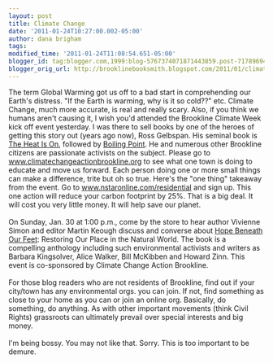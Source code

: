 ```yaml
---
layout: post
title: Climate Change
date: '2011-01-24T10:27:00.002-05:00'
author: dana brigham
tags: 
modified_time: '2011-01-24T11:08:54.651-05:00'
blogger_id: tag:blogger.com,1999:blog-5767374071871443859.post-717896946535277950
blogger_orig_url: http://brooklinebooksmith.blogspot.com/2011/01/climate-change.html
---
```


The term Global Warming got us off to a bad start in comprehending our Earth's distress. "If the Earth is warming, why is it so cold??" etc.  Climate Change, much more accurate, is real and really scary.  Also, if you think we humans aren't causing it, I wish you'd attended the Brookline Climate Week kick off event yesterday.  I was there to sell books by one of the heroes of getting this story out (years ago now), Ross Gelbspan.  His seminal book is <a href="http://www.brooklinebooksmith-shop.com/book/9780738200255">The Heat Is On</a>, followed by <a href="http://www.brooklinebooksmith-shop.com/book/9780465027620">Boiling Point</a>.  He and numerous other Brookline citizens are passionate activists on the subject.  Please go to <a href="http://www.climatechangeactionbrookline.org/">www.climatechangeactionbrookline.org</a> to see what one town is doing to educate and move us forward.  Each person doing one or more small things can make a difference, trite but oh so true.  Here's the "one thing" takeaway from the event.  Go to <a href="http://www.nstaronline.com/residential">www.nstaronline.com/residential</a> and sign up.  This one action will reduce your carbon footprint by 25%.  That is a big deal.  It will cost you very little money.  It will help save our planet.<br /><br />On Sunday, Jan. 30 at 1:00 p.m., come by the store to hear author Vivienne Simon and editor Martin Keough discuss and converse about <a href="http://www.brooklinebooksmith-shop.com/book/9781556439193">Hope Beneath Our Feet</a>:  Restoring Our Place in the Natural World.  The book is a compelling anthology including such environmental activists and writers as Barbara Kingsolver, Alice Walker, Bill McKibben and Howard Zinn.  This event is co-sponsored by Climate Change Action Brookline.<br /><br />For those blog readers who are not residents of Brookline, find out if your city/town has any environmental orgs. you can join.  If not, find something as close to your home as you can or join an online org.  Basically, do something, do anything.  As with other important movements (think Civil Rights) grassroots can ultimately prevail over special interests and big money.<br /><br />I'm being bossy.  You may not like that.  Sorry.  This is too important to be demure.